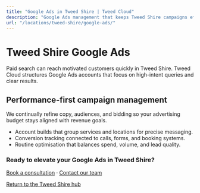 ```yaml
---
title: "Google Ads in Tweed Shire | Tweed Cloud"
description: "Google Ads management that keeps Tweed Shire campaigns efficient and measurable."
url: "/locations/tweed-shire/google-ads/"
---
```


# Tweed Shire Google Ads

Paid search can reach motivated customers quickly in Tweed Shire. Tweed Cloud structures Google Ads accounts that focus on high-intent queries and clear results.

## Performance-first campaign management

We continually refine copy, audiences, and bidding so your advertising budget stays aligned with revenue goals.

- Account builds that group services and locations for precise messaging.
- Conversion tracking connected to calls, forms, and booking systems.
- Routine optimisation that balances spend, volume, and lead quality.

### Ready to elevate your Google Ads in Tweed Shire?

[Book a consultation](/consultation/) · [Contact our team](/contact/)

[Return to the Tweed Shire hub](/locations/tweed-shire/)
